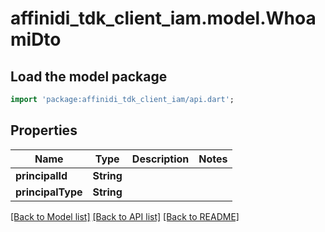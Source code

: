 # affinidi_tdk_client_iam.model.WhoamiDto

## Load the model package

```dart
import 'package:affinidi_tdk_client_iam/api.dart';
```

## Properties

| Name              | Type       | Description | Notes |
| ----------------- | ---------- | ----------- | ----- |
| **principalId**   | **String** |             |
| **principalType** | **String** |             |

[[Back to Model list]](../README.md#documentation-for-models) [[Back to API list]](../README.md#documentation-for-api-endpoints) [[Back to README]](../README.md)
